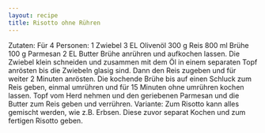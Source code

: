 ```yaml
---
layout: recipe
title: Risotto ohne Rühren
---
```


Zutaten:
Für 4 Personen:
1 Zwiebel
3 EL Olivenöl
300 g Reis
800 ml Brühe
100 g Parmesan
2 EL Butter
Brühe anrühren und aufkochen lassen.
Die Zwiebel klein schneiden und zusammen mit dem Öl in einem separaten Topf anrösten bis die Zwiebeln glasig sind. Dann den Reis zugeben und für weiter 2 Minuten anrösten. Die kochende Brühe bis auf einen Schluck zum Reis geben, einmal umrühren und für 15 Minuten ohne umrühren kochen lassen.
Topf vom Herd nehmen und den geriebenen Parmesan und die Butter zum Reis geben und verrühren.
Variante:
Zum Risotto kann alles gemischt werden, wie z.B. Erbsen. Diese zuvor separat Kochen und zum fertigen Risotto geben.
